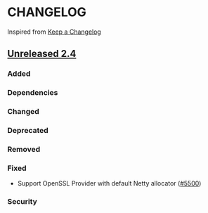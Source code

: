 # CHANGELOG
Inspired from [Keep a Changelog](https://keepachangelog.com/en/1.0.0/)

## [Unreleased 2.4]
### Added
### Dependencies
### Changed
### Deprecated
### Removed
### Fixed
- Support OpenSSL Provider with default Netty allocator ([#5500](https://github.com/opensearch-project/OpenSearch/pull/5500))
### Security

[Unreleased 2.4]: https://github.com/opensearch-project/OpenSearch/compare/2.4.1...2.4
